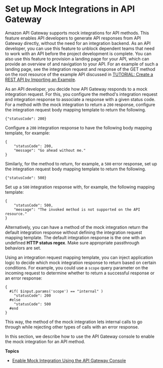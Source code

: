 # Set up Mock Integrations in API Gateway<a name="how-to-mock-integration"></a>

Amazon API Gateway supports mock integrations for API methods\. This feature enables API developers to generate API responses from API Gateway directly, without the need for an integration backend\. As an API developer, you can use this feature to unblock dependent teams that need to work with an API before the project development is complete\. You can also use this feature to provision a landing page for your API, which can provide an overview of and navigation to your API\. For an example of such a landing page, see the integration request and response of the GET method on the root resource of the example API discussed in [TUTORIAL: Create a REST API by Importing an Example](api-gateway-create-api-from-example.md)\.

As an API developer, you decide how API Gateway responds to a mock integration request\. For this, you configure the method's integration request and integration response to associate a response with a given status code\. For a method with the mock integration to return a `200` response, configure the integration request body mapping template to return the following\.

```
{"statusCode": 200}
```

Configure a `200` integration response to have the following body mapping template, for example:

```
{
    "statusCode": 200,
    "message": "Go ahead without me."
}
```

 Similarly, for the method to return, for example, a `500` error response, set up the integration request body mapping template to return the following\.

```
{"statusCode": 500}
```

Set up a `500` integration response with, for example, the following mapping template: 

```
{
    "statusCode": 500,
    "message": "The invoked method is not supported on the API resource."
}
```

Alternatively, you can have a method of the mock integration return the default integration response without defining the integration request mapping template\. The default integration response is the one with an undefined **HTTP status regex**\. Make sure appropriate passthrough behaviors are set\.

Using an integration request mapping template, you can inject application logic to decide which mock integration response to return based on certain conditions\. For example, you could use a `scope` query parameter on the incoming request to determine whether to return a successful response or an error response:

```
{
  #if( $input.params('scope') == "internal" )
    "statusCode": 200
  #else
    "statusCode": 500
  #end
}
```

This way, the method of the mock integration lets internal calls to go through while rejecting other types of calls with an error response\. 

In this section, we describe how to use the API Gateway console to enable the mock integration for an API method\.

**Topics**
+ [Enable Mock Integration Using the API Gateway Console](how-to-mock-integration-console.md)